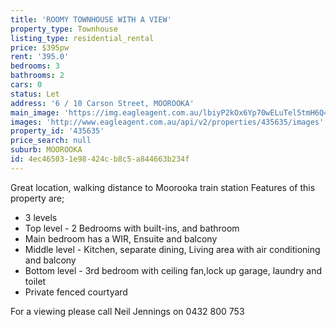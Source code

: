 ```yaml
---
title: 'ROOMY TOWNHOUSE WITH A VIEW'
property_type: Townhouse
listing_type: residential_rental
price: $395pw
rent: '395.0'
bedrooms: 3
bathrooms: 2
cars: 0
status: Let
address: '6 / 10 Carson Street, MOOROOKA'
main_image: 'https://img.eagleagent.com.au/lbiyP2kOx6Yp70wELuTel5tmH6Q=/1280x854/smart/https://s3-us-west-2.amazonaws.com/eagleagent-orig/images/6826289/416384405-image-M.jpg'
images: 'http://www.eagleagent.com.au/api/v2/properties/435635/images'
property_id: '435635'
price_search: null
suburb: MOOROOKA
id: 4ec46503-1e98-424c-b8c5-a844663b234f
---
```

Great location, walking distance to Moorooka train station
Features of this property are;
* 3 levels
* Top level - 2 Bedrooms with built-ins, and bathroom
* Main bedroom has a WIR, Ensuite and balcony
* Middle level - Kitchen, separate dining, Living area with air conditioning and balcony
* Bottom level - 3rd bedroom with ceiling fan,lock up garage, laundry and toilet
* Private fenced courtyard

For a viewing please call Neil Jennings on 0432 800 753